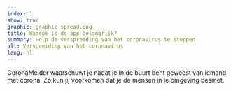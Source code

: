 ```yaml
---
index: 1
show: true
graphic: graphic-spread.png
title: Waarom is de app belangrijk?
summary: Help de verspreiding van het coronavirus te stoppen
alt: Verspreiding van het coronavirus
lang: nl
---
```


CoronaMelder waarschuwt je nadat je in de buurt bent geweest van iemand met corona. Zo kun jij voorkomen dat je de mensen in je omgeving besmet.